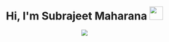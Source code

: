 <h1 align="center">Hi, I'm Subrajeet Maharana <img src="https://media.giphy.com/media/hvRJCLFzcasrR4ia7z/giphy.gif" width="35"></h1>

<p align="center">
    <a href="https://github.com/DenverCoder1/readme-typing-svg">
        <img src="https://readme-typing-svg.herokuapp.com?font=monospace&color=808080&size=25&center=true&vCenter=true&width=600&height=100&lines=Full+Stack+Web+Developer;Computer+Science+Student+@NIT+Jamshedpur;Always+learning+new+things;">
    </a>
</p>
